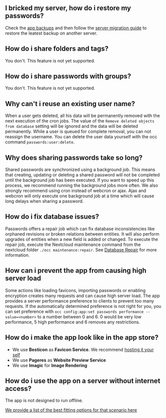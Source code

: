 ## I bricked my server, how do i restore my passwords?
Check the [app backups](./Backups) and then follow the [server migration guide](./Guides/Maintenance/Server-Migration) to restore the leatest backup on another server.

## How do i share folders and tags?
You don't. This feature is not yet supported.

## How do i share passwords with groups?
You don't. This feature is not yet supported.

## Why can't i reuse an existing user name?
When a user gets deleted, all his data will be permanently removed with the next execution of the cron jobs.
The value of the `Remove deleted objects from database` setting will be ignored and the data will be deleted permanently.
While a user is queued for complete removal, you can not reassign the username.
You can delete the user data yourself with the occ command `passwords:user:delete`.

## Why does sharing passwords take so long?
Shared passwords are synchronized using a background job.
This means that creating, updating or deleting a shared password will not be completed until the background job has been executed.
If you want to speed up this process, we recommend running the background jobs more often.
We also strongly recommend using cron instead of webcron or ajax.
Ajax and webcron will only execute one background job at a time which will cause long delays when sharing a password.

## How do i fix database issues?
Passwords offers a repair job which can fix database inconsistencies like orphaned revisions or broken relations between entities.
It will also perform upgrades of entities when a new field is added or changed.
To execute the repair job, execute the Nextcloud maintenance command from the nextcloud folder `./occ maintenance:repair`.
See [Database Repair](./Guides/Maintenance/Database-Repair) for more information.

## How can i prevent the app from causing high server load
Some actions like loading favicons, importing passwords or enabling encryption creates many requests and can cause high server load.
The app provides a server performance preference to clients to prevent too many requests.
If the automatically determined preference is not right for you, you can set preference with
`occ config:app:set passwords performance --value=<number>` to a number between 0 and 6.
0 would be very low performance, 5 high performance and 6 removes any restrictions.

## How do i make the app look like in the app store?
- We use **Besticon** as **Favicon Service**. We recommend [hosting it your self](./Guides/Services/Besticon-Self-Hosting)
- We use **Pageres** as **Website Preview Service**
- We use **Imagic** for **Image Rendering**

## How do i use the app on a server without internet access?

The app is not designed to run offline.

[We provide a list of the best fitting options for that scenario here](./App-Settings#optimal-settings)
